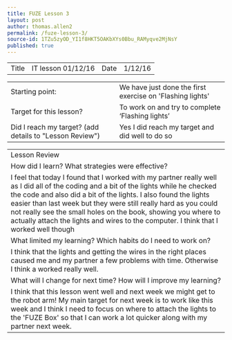 ```yaml
---
title: FUZE Lesson 3
layout: post
author: thomas.allen2
permalink: /fuze-lesson-3/
source-id: 1TZu5zyOD_YI1f8HKT5OAKbXYs0Bbu_RAMyqve2MjNsY
published: true
---
```

<table>
  <tr>
    <td>Title    </td>
    <td>  IT lesson 01/12/16 </td>
    <td> Date</td>
    <td> 1/12/16</td>
  </tr>
</table>


<table>
  <tr>
    <td>Starting point:</td>
    <td> We have just done the first exercise on 'Flashing lights' </td>
  </tr>
  <tr>
    <td>Target for this lesson?</td>
    <td> To work on and try to complete ‘Flashing lights’
</td>
  </tr>
  <tr>
    <td>Did I reach my target?  
(add details to "Lesson Review") </td>
    <td> Yes I did reach my target and did well to do so</td>
  </tr>
</table>


<table>
  <tr>
    <td>Lesson Review
</td>
  </tr>
  <tr>
    <td>How did I learn? What strategies were effective? 
</td>
  </tr>
  <tr>
    <td>I feel that today I found that I worked with my partner really well as I did all of the coding and a bit of the lights while he checked the code and also did a bit of the lights. I also found the lights easier than last week but they were still really hard as you could not really see the small holes on the book, showing you where to actually attach the lights and wires to the computer. I think that I worked well though
 </td>
  </tr>
  <tr>
    <td>What limited my learning? Which habits do I need to work on? 
</td>
  </tr>
  <tr>
    <td>I think that the lights and getting the wires in the right places caused me and my partner a few problems with time. Otherwise I think a worked really well.  </td>
  </tr>
  <tr>
    <td>What will I change for next time? How will I improve my learning?
</td>
  </tr>
  <tr>
    <td>I think that this lesson went well and next week we might get to the robot arm! My main target for next week is to work like this week and I think I need to focus on where to attach the lights to the 'FUZE Box' so that I can work a lot quicker along with my partner next week. </td>
  </tr>
</table>


